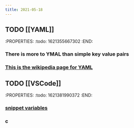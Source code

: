 ```yaml
---
title: 2021-05-18
---
```


## TODO [[YAML]] 
:PROPERTIES:
:todo: 1621355667302
:END:
### There is more to YMAL than simple key value pairs
### [This is the wikipedia page for YAML](https://en.wikipedia.org/wiki/YAML)
## TODO [[VSCode]]
:PROPERTIES:
:todo: 1621381990372
:END:
### [snippet variables](https://code.visualstudio.com/docs/editor/userdefinedsnippets#_variables)
### c
